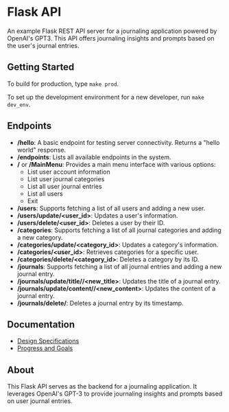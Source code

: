 
# Flask API
An example Flask REST API server for a journaling application powered by OpenAI's GPT3. This API offers journaling insights and prompts based on the user's journal entries.

## Getting Started
To build for production, type `make prod`.

To set up the development environment for a new developer, run `make dev_env`.

## Endpoints
- **/hello**: A basic endpoint for testing server connectivity. Returns a "hello world" response.
- **/endpoints**: Lists all available endpoints in the system.
- **/** or **/MainMenu**: Provides a main menu interface with various options:
  - List user account information
  - List user journal categories
  - List all user journal entries
  - List all users
  - Exit
- **/users**: Supports fetching a list of all users and adding a new user.
- **/users/update/<user_id>**: Updates a user's information.
- **/users/delete/<user_id>**: Deletes a user by their ID.
- **/categories**: Supports fetching a list of all journal categories and adding a new category.
- **/categories/update/<category_id>**: Updates a category's information.
- **/categories/<user_id>**: Retrieves categories for a specific user.
- **/categories/delete/<category_id>**: Deletes a category by its ID.
- **/journals**: Supports fetching a list of all journal entries and adding a new journal entry.
- **/journals/update/title/<timestamp>/<new_title>**: Updates the title of a journal entry.
- **/journals/update/content/<timestamp>/<new_content>**: Updates the content of a journal entry.
- **/journals/delete/<timestamp>**: Deletes a journal entry by its timestamp.

## Documentation
- [Design Specifications](/documentation/design_doc.md)
- [Progress and Goals](/documentation/ProgressAndGoals.md)

## About
This Flask API serves as the backend for a journaling application. It leverages OpenAI's GPT-3 to provide journaling insights and prompts based on user journal entries.
